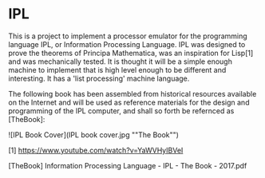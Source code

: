 # IPL

This is a project to implement a processor emulator for the programming language IPL, or Information Processing Language.  IPL was designed to prove the theorems of Principa Mathematica, was an inspiration for Lisp[1] and was mechanically tested.  It is thought it will be a simple enough machine to implement that is high level enough to be different and interesting.  It has a 'list processing' machine language.

The following book has been assembled from historical resources available on the Internet and will be used as reference materials for the design and programming of the IPL computer, and shall so forth be refernced as [TheBook]:

![IPL Book Cover](IPL book cover.jpg "\"The Book\"")

[1] https://www.youtube.com/watch?v=YaWVHyIBVeI

[TheBook] Information Processing Language - IPL - The Book - 2017.pdf
